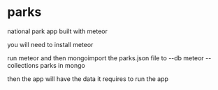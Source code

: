 # parks
national park app built with meteor

you will need to install meteor

run meteor and then mongoimport the parks.json file to --db meteor --collections parks in mongo

then the app will have the data it requires to run the app
